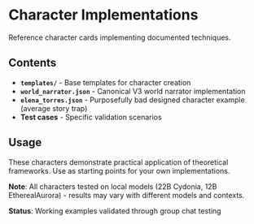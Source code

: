 # Character Implementations

Reference character cards implementing documented techniques.

## Contents
- **`templates/`** - Base templates for character creation
- **`world_narrator.json`** - Canonical V3 world narrator implementation
- **`elena_torres.json`** - Purposefully bad designed character example (average story trap)
- **Test cases** - Specific validation scenarios

## Usage
These characters demonstrate practical application of theoretical frameworks. Use as starting points for your own implementations.

**Note**: All characters tested on local models (22B Cydonia, 12B EtherealAurora) - results may vary with different models and contexts.

**Status**: Working examples validated through group chat testing
